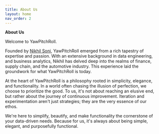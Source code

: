 ```yaml
---
title: About Us
layout: home
nav_order: 2
---
```

**About Us**

Welcome to YawPitchRoll.

Founded by [Nikhil Soni](www.linkedin.com/in/soninikhil), YawPitchRoll emerged from a rich tapestry of expertise and passion. With an extensive background in data engineering, and business analytics, Nikhil has delved deep into the realms of finance, supply chain, and the automotive industry. This experience laid the groundwork for what YawPitchRoll is today.

At the heart of YawPitchRoll is a philosophy rooted in simplicity, elegance, and functionality. In a world often chasing the illusion of perfection, we choose to prioritize the good. To us, it's not about reaching an elusive end, but rather about the journey of continuous improvement. Iteration and experimentation aren't just strategies; they are the very essence of our ethos.

We're here to simplify, beautify, and make functionality the cornerstone of your data-driven needs. Because for us, it's always about being simple, elegant, and purposefully functional.